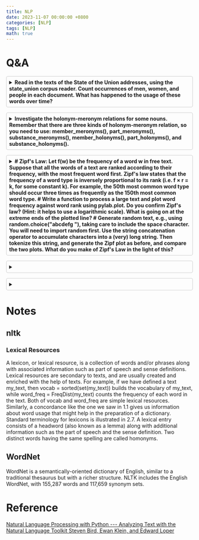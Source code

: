 ```yaml
---
title: NLP
date: 2023-11-07 00:00:00 +0800
categories: [NLP]
tags: [NLP]
math: true
---
```


<style>
  details {
    border: 1px solid #ccc;
    border-radius: 4px;
    padding: 0.5em;
    margin-bottom: 1em;
  }
  
  summary {
    font-weight: bold;
    cursor: pointer;
  }
  
  p {
    margin-top: 1em;
  }
</style>

# Q&A

<details>
  <summary>
    Read in the texts of the State of the Union addresses, using the state_union corpus reader. Count occurrences of men, women, and people in each document. What has happened to the usage of these words over time?

  </summary>

```python
from collections import Counter

#
out = {'men':{},'women':{},'people':{}}
for ids in nltk.corpus.state_union.fileids():
    counter = Counter(nltk.corpus.state_union.words(fileids=ids))

    out['men'][ids[:4]] = counter['men']
    out['women'][ids[:4]] = counter['women']
    out['people'][ids[:4]] = counter['people']

plt.figure(figsize=(20, 6))
plt.plot(out['men'].keys(), out['men'].values(), label='men')
plt.plot(out['women'].keys(), out['women'].values(), label='women')
plt.plot(out['people'].keys(), out['people'].values(), label='people')
plt.xticks(rotation=90)
plt.show()

```

</details>

<details>
  <summary>
    Investigate the holonym-meronym relations for some nouns. Remember that there are three kinds of holonym-meronym relation, so you need to use: member_meronyms(), part_meronyms(), substance_meronyms(), member_holonyms(), part_holonyms(), and substance_holonyms().
  </summary>
<p>
- **Member Meronym**: A member of a group or collection. For example, 'tree' is a member of 'forest'.
</p>
<p>
- **Part Meronym**: A part or component of something. For example, 'wheel' is a part of 'car'.
</p>
- **Substance Meronym**: A substance or material that makes up something. For example, 'steel' is a substance of 'bridge'.
<p>
- **Member Holonym**: The group or collection to which something belongs. For example, 'forest' is the group to which 'tree' belongs.
</p>
- **Part Holonym**: The whole entity that includes a part. For example, 'car' is the whole entity that includes 'wheel'.
<p>
- **Substance Holonym**: The whole entity that is made up of a substance. For example, 'bridge' is the whole entity made up of 'steel'.
</p>

```python
def print_meronym_holonym_relations(word):
    synsets = wn.synsets(word)
    if not synsets:
        print(f"No synsets found for '{word}'")
        return

    synset = synsets[0]  # Consider the first synset for simplicity

    print(f"\nInvestigating '{word}' - {synset.definition()}")

    # Member-Meronyms
    member_meronyms = synset.member_meronyms()
    print("\nMember Meronyms:")
    for meronym in member_meronyms:
        print(f" - {meronym.name()}: {meronym.definition()}")

    # Part-Meronyms
    part_meronyms = synset.part_meronyms()
    print("\nPart Meronyms:")
    for meronym in part_meronyms:
        print(f" - {meronym.name()}: {meronym.definition()}")

    # Substance-Meronyms
    substance_meronyms = synset.substance_meronyms()
    print("\nSubstance Meronyms:")
    for meronym in substance_meronyms:
        print(f" - {meronym.name()}: {meronym.definition()}")

    # Member-Holonyms
    member_holonyms = synset.member_holonyms()
    print("\nMember Holonyms:")
    for holonym in member_holonyms:
        print(f" - {holonym.name()}: {holonym.definition()}")

    # Part-Holonyms
    part_holonyms = synset.part_holonyms()
    print("\nPart Holonyms:")
    for holonym in part_holonyms:
        print(f" - {holonym.name()}: {holonym.definition()}")

    # Substance-Holonyms
    substance_holonyms = synset.substance_holonyms()
    print("\nSubstance Holonyms:")
    for holonym in substance_holonyms:
        print(f" - {holonym.name()}: {holonym.definition()}")


# Investigate the relations for selected nouns
words_to_investigate = ['tree', 'car', 'water']

for word in words_to_investigate:
    print_meronym_holonym_relations(word)
```

</details>

<details>
  <summary>
    # Zipf's Law: Let f(w) be the frequency of a word w in free text. Suppose that all the words of a text are ranked according to their frequency, with the most frequent word first. Zipf's law states that the frequency of a word type is inversely proportional to its rank (i.e. f × r = k, for some constant k). For example, the 50th most common word type should occur three times as frequently as the 150th most common word type.
# Write a function to process a large text and plot word frequency against word rank using pylab.plot. Do you confirm Zipf's law? (Hint: it helps to use a logarithmic scale). What is going on at the extreme ends of the plotted line?
# Generate random text, e.g., using random.choice("abcdefg "), taking care to include the space character. You will need to import random first. Use the string concatenation operator to accumulate characters into a (very) long string. Then tokenize this string, and generate the Zipf plot as before, and compare the two plots. What do you make of Zipf's Law in the light of this?
  </summary>

```python
from nltk.corpus import gutenberg
words = nltk.word_tokenize(gutenberg.raw('melville-moby_dick.txt'))

# Calculate word frequencies
word_freqs = Counter(words)

# Sort words by frequency
sorted_word_freqs = sorted(word_freqs.items(), key=lambda x: x[1], reverse=True)

# Extract ranks and frequencies
ranks = range(1, len(sorted_word_freqs) + 1)
frequencies = [freq for word, freq in sorted_word_freqs]

# Plot word frequency against rank
plt.figure(figsize=(12, 6))
plt.loglog(ranks, frequencies, marker=".")
plt.title("Word Frequency vs Rank in Moby Dick")
plt.xlabel("Rank")
plt.ylabel("Frequency")
plt.grid(True)
plt.show()

# Confirming Zipf's Law: f × r = k
# Check the constant k for the first few words
k_values = [freq * rank for freq, rank in zip(frequencies[:10], ranks[:10])]
print("k values for the first 10 words:", k_values)
print("Mean k value:", sum(k_values) / len(k_values))

```

```python
import random
# Generate random text
random_text = ''.join(random.choices("abcdefg ", k=1000000))

# Tokenize the random text
random_words = nltk.word_tokenize(random_text)

# Calculate word frequencies
random_word_freqs = Counter(random_words)

# Sort words by frequency
sorted_random_word_freqs = sorted(random_word_freqs.items(), key=lambda x: x[1], reverse=True)

# Extract ranks and frequencies
random_ranks = range(1, len(sorted_random_word_freqs) + 1)
random_frequencies = [freq for word, freq in sorted_random_word_freqs]

# Plot word frequency against rank for random text
plt.figure(figsize=(12, 6))
plt.loglog(random_ranks, random_frequencies, marker=".")
plt.title("Word Frequency vs Rank in Random Text")
plt.xlabel("Rank")
plt.ylabel("Frequency")
plt.grid(True)
plt.show()
```

</details>

<details>
  <summary>
    
  </summary>

```python
from nltk.corpus import names
import random
from nltk.classify import apply_features
import string

def gender_features(input):
  features = {}
  features["first_letter"] = input[0]
  features["last_letter"] = input[-1]
  for letter in string.ascii_lowercase:
    features[f"count({letter})"] = input.lower().count(letter)
    features[f"has({letter})"] = (letter in input.lower())
  return features


names_ = ([(male,'male') for male in names.words('male.txt')]+
          [(female,'female') for female in names.words('female.txt')])
random.shuffle(names_)

# features_set = [(gender_features(n),g) for (n,g) in names_ ]
print(f"---\n\n")

train_set = apply_features(gender_features, names_[500:])
test_set = apply_features(gender_features, names_[:500])
classifier = nltk.NaiveBayesClassifier.train(train_set)

classifier.classify(gender_features('o'))

nltk.classify.accuracy(classifier, test_set)
classifier.show_most_informative_features()
```

```python

import random
import string
from nltk.corpus import names
from collections import defaultdict, Counter

# Function to extract gender features from a name
def gender_features(input):
    features = {}
    features["first_letter"] = input[0].lower()
    features["last_letter"] = input[-1].lower()
    for letter in string.ascii_lowercase:
        features[f"count({letter})"] = input.lower().count(letter)
        features[f"has({letter})"] = (letter in input.lower())
    return features

# Load and shuffle the names dataset
names_ = ([(name, 'male') for name in names.words('male.txt')] +
          [(name, 'female') for name in names.words('female.txt')])
random.shuffle(names_)

# Split the data into training and testing sets
train_names = names_[500:]
test_names = names_[:500]

# Extract features for the training and testing sets
train_set = [(gender_features(name), gender) for (name, gender) in train_names]
test_set = [(gender_features(name), gender) for (name, gender) in test_names]

# Function to train the Naive Bayes classifier
def train_naive_bayes(train_set):
    feature_freq = defaultdict(lambda: defaultdict(Counter))
    label_freq = Counter()
    total_samples = len(train_set)

    for features, label in train_set:
        label_freq[label] += 1
        for feature, value in features.items():
            feature_freq[feature][value][label] += 1

    return feature_freq, label_freq, total_samples

# Train the Naive Bayes classifier
feature_freq, label_freq, total_samples = train_naive_bayes(train_set)

# Function to calculate the probability of a label given features
def predict(features):
    label_probs = {}
    for label in label_freq:
        label_prob = label_freq[label] / total_samples
        for feature, value in features.items():
            if feature in feature_freq and value in feature_freq[feature]:
                label_prob *= (feature_freq[feature][value][label] + 1) / (label_freq[label] + len(feature_freq[feature]))
            else:
                label_prob *= 1 / (label_freq[label] + len(feature_freq[feature]))
        label_probs[label] = label_prob
    return max(label_probs, key=label_probs.get)

# Evaluate the classifier
correct = 0
for features, actual_label in test_set:
    predicted_label = predict(features)
    if predicted_label == actual_label:
        correct += 1

accuracy = correct / len(test_set)
print(f'Accuracy: {accuracy:.4f}')
m

```

</details>

<details>
  <summary>
    
  </summary>

</details>

# Notes

## nltk

### Lexical Resources

A lexicon, or lexical resource, is a collection of words and/or phrases along with associated information such as part of speech and sense definitions. Lexical resources are secondary to texts, and are usually created and enriched with the help of texts. For example, if we have defined a text my_text, then vocab = sorted(set(my_text)) builds the vocabulary of my_text, while word_freq = FreqDist(my_text) counts the frequency of each word in the text. Both of vocab and word_freq are simple lexical resources. Similarly, a concordance like the one we saw in 1.1 gives us information about word usage that might help in the preparation of a dictionary. Standard terminology for lexicons is illustrated in 2.7. A lexical entry consists of a headword (also known as a lemma) along with additional information such as the part of speech and the sense definition. Two distinct words having the same spelling are called homonyms.

## WordNet

WordNet is a semantically-oriented dictionary of English, similar to a traditional thesaurus but with a richer structure. NLTK includes the English WordNet, with 155,287 words and 117,659 synonym sets.

# Reference

[Natural Language Processing with Python --- Analyzing Text with the Natural Language Toolkit Steven Bird, Ewan Klein, and Edward Loper](https://www.nltk.org/book_1ed/)
